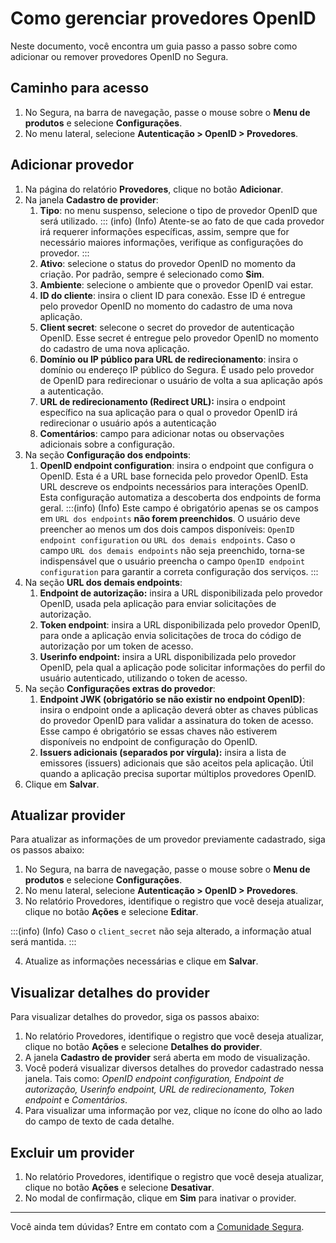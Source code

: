 # Como gerenciar provedores OpenID

Neste documento, você encontra um guia passo a passo sobre como adicionar ou remover provedores OpenID no Segura.

## Caminho para acesso

1. No Segura, na barra de navegação, passe o mouse sobre o **Menu de produtos** e selecione **Configurações**.  
2. No menu lateral, selecione **Autenticação \> OpenID > Provedores**.   

## Adicionar provedor
1. Na página do relatório **Provedores**, clique no botão **Adicionar**.
2. Na janela **Cadastro de provider**:
    1. **Tipo**: no menu suspenso, selecione o tipo de provedor OpenID que será utilizado.
   ::: (info) (Info)
    Atente-se ao fato de que cada provedor irá requerer informações específicas, assim, sempre que for necessário maiores informações, verifique as configurações do provedor.
    :::
    3. **Ativo**: selecione o status do provedor OpenID no momento da criação. Por padrão, sempre é selecionado como **Sim**.
    4. **Ambiente**: selecione o ambiente que o provedor OpenID vai estar.
    5. **ID do cliente**: insira o client ID para conexão. Esse ID é entregue pelo provedor OpenID no momento do cadastro de uma nova aplicação.
    6. **Client secret**: selecone o secret do provedor de autenticação OpenID. Esse secret é entregue pelo provedor OpenID no momento do cadastro de uma nova aplicação.
    7. **Domínio ou IP público para URL de redirecionamento**: insira o domínio ou endereço IP público do Segura. É usado pelo provedor de OpenID para redirecionar o usuário de volta a sua aplicação após a autenticação.
    8. **URL de redirecionamento (Redirect URL):** insira o endpoint específico na sua aplicação para o qual o provedor OpenID irá redirecionar o usuário após a autenticação
    9. **Comentários**: campo para adicionar notas ou observações adicionais sobre a configuração.
3. Na seção **Configuração dos endpoints**:
    1. **OpenID endpoint configuration**: insira o endpoint que configura o OpenID. Esta é a URL base fornecida pelo provedor OpenID. Esta URL descreve os endpoints necessários para interações OpenID. Esta configuração automatiza a descoberta dos endpoints de forma geral.
    :::(info) (Info)
    Este campo é obrigatório apenas se os campos em `URL dos endpoints` **não forem preenchidos**. O usuário deve preencher ao menos um dos dois campos disponíveis: `OpenID endpoint configuration` ou `URL dos demais endpoints`. Caso o campo `URL dos demais endpoints` não seja preenchido, torna-se indispensável que o usuário preencha o campo `OpenID endpoint configuration` para garantir a correta configuração dos serviços.
    :::
4. Na seção **URL dos demais endpoints**:
    1. **Endpoint de autorização:** insira a URL disponibilizada pelo provedor OpenID, usada pela aplicação para enviar solicitações de autorização.
    2. **Token endpoint**: insira a URL disponibilizada pelo provedor OpenID, para onde a aplicação envia solicitações de troca do código de autorização por um token de acesso.
    3. **Userinfo endpoint:** insira a URL disponibilizada pelo provedor OpenID, pela qual a aplicação pode solicitar informações do perfil do usuário autenticado, utilizando o token de acesso.
5. Na seção **Configurações extras do provedor**:
    1. **Endpoint JWK (obrigatório se não existir no endpoint OpenID)**: insira o endpoint onde a aplicação deverá obter as chaves públicas do provedor OpenID para validar a assinatura do token de acesso. Esse campo é obrigatório se essas chaves não estiverem disponíveis no endpoint de configuração do OpenID.
    2. **Issuers adicionais (separados por vírgula):** insira a lista de emissores (issuers) adicionais que são aceitos pela aplicação. Útil quando a aplicação precisa suportar múltiplos provedores OpenID.
6. Clique em **Salvar**.

## Atualizar provider
Para atualizar as informações de um provedor previamente cadastrado, siga os passos abaixo:

1. No Segura, na barra de navegação, passe o mouse sobre o **Menu de produtos** e selecione **Configurações**.  
2. No menu lateral, selecione **Autenticação \> OpenID > Provedores**.
3. No relatório Provedores, identifique o registro que você deseja atualizar, clique no botão **Ações** e selecione **Editar**.

:::(info) (Info)
Caso o `client_secret` não seja alterado, a informação atual será mantida.
:::

4. Atualize as informações necessárias e clique em **Salvar**.

## Visualizar detalhes do provider
Para visualizar detalhes do provedor, siga os passos abaixo:

1. No relatório Provedores, identifique o registro que você deseja atualizar, clique no botão **Ações** e selecione **Detalhes do provider**.
2. A janela **Cadastro de provider** será aberta em modo de visualização.
3. Você poderá visualizar diversos detalhes do provedor cadastrado nessa janela. Tais como:  *OpenID endpoint configuration, Endpoint de autorização, Userinfo endpoint, URL de redirecionamento, Token endpoint* e *Comentários*.
4. Para visualizar uma informação por vez, clique no ícone do olho ao lado do campo de texto de cada detalhe.

## Excluir um provider

1. No relatório Provedores, identifique o registro que você deseja atualizar, clique no botão **Ações** e selecione **Desativar**.
2. No modal de confirmação, clique em **Sim** para inativar o provider.

***

Você ainda tem dúvidas? Entre em contato com a [Comunidade Segura](https://community.Segura.io/).
